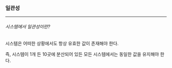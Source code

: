 ### 일관성

<hr>

###### 시스템에서 일관성이란?

시스템은 어떠한 상황에서도 항상 유효한 값이 존재해야 한다.

즉, 시스템이 1개 든 10곳에 분산되어 있든 모든 시스템에서는 동일한 값을 유지해야 한다.
